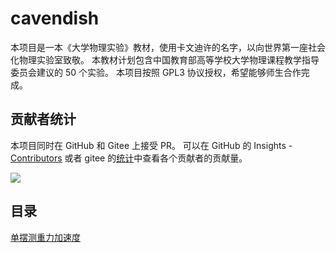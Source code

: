 # cavendish

本项目是一本《大学物理实验》教材，使用卡文迪许的名字，以向世界第一座社会化物理实验室致敬。
本教材计划包含中国教育部高等学校大学物理课程教学指导委员会建议的 50 个实验。
本项目按照 GPL3 协议授权，希望能够师生合作完成。

## 贡献者统计

本项目同时在 GitHub 和 Gitee 上接受 PR。
可以在 GitHub 的 Insights - [Contributors](https://github.com/wangliang1989/cavendish/graphs/contributors) 或者 gitee 的[统计](https://gitee.com/wangliang1989/cavendish/repository/stats/main)中查看各个贡献者的贡献量。

[![](https://img.shields.io/github/contributors/wangliang1989/cavendish)](https://github.com/wangliang1989/cavendish/graphs/contributors)

## 目录

[单摆测重力加速度](单摆测重力加速度.md)
